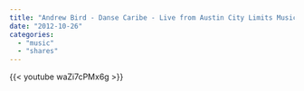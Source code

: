 ```yaml
---
title: "Andrew Bird - Danse Caribe - Live from Austin City Limits Music Festival 2012"
date: "2012-10-26"
categories:
  - "music"
  - "shares"
---
```


{{< youtube waZi7cPMx6g >}}

